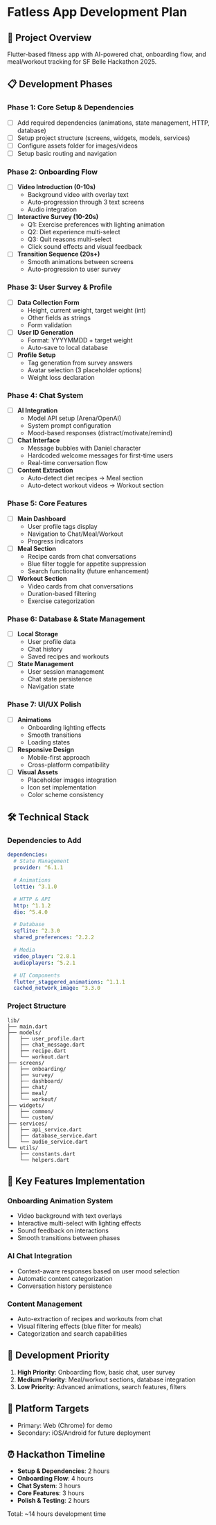 # Fatless App Development Plan

## 🎯 Project Overview
Flutter-based fitness app with AI-powered chat, onboarding flow, and meal/workout tracking for SF Belle Hackathon 2025.

## 📋 Development Phases

### Phase 1: Core Setup & Dependencies
- [ ] Add required dependencies (animations, state management, HTTP, database)
- [ ] Setup project structure (screens, widgets, models, services)
- [ ] Configure assets folder for images/videos
- [ ] Setup basic routing and navigation

### Phase 2: Onboarding Flow
- [ ] **Video Introduction (0-10s)**
  - Background video with overlay text
  - Auto-progression through 3 text screens
  - Audio integration
- [ ] **Interactive Survey (10-20s)**
  - Q1: Exercise preferences with lighting animation
  - Q2: Diet experience multi-select
  - Q3: Quit reasons multi-select
  - Click sound effects and visual feedback
- [ ] **Transition Sequence (20s+)**
  - Smooth animations between screens
  - Auto-progression to user survey

### Phase 3: User Survey & Profile
- [ ] **Data Collection Form**
  - Height, current weight, target weight (int)
  - Other fields as strings
  - Form validation
- [ ] **User ID Generation**
  - Format: YYYYMMDD + target weight
  - Auto-save to local database
- [ ] **Profile Setup**
  - Tag generation from survey answers
  - Avatar selection (3 placeholder options)
  - Weight loss declaration

### Phase 4: Chat System
- [ ] **AI Integration**
  - Model API setup (Arena/OpenAI)
  - System prompt configuration
  - Mood-based responses (distract/motivate/remind)
- [ ] **Chat Interface**
  - Message bubbles with Daniel character
  - Hardcoded welcome messages for first-time users
  - Real-time conversation flow
- [ ] **Content Extraction**
  - Auto-detect diet recipes → Meal section
  - Auto-detect workout videos → Workout section

### Phase 5: Core Features
- [ ] **Main Dashboard**
  - User profile tags display
  - Navigation to Chat/Meal/Workout
  - Progress indicators
- [ ] **Meal Section**
  - Recipe cards from chat conversations
  - Blue filter toggle for appetite suppression
  - Search functionality (future enhancement)
- [ ] **Workout Section**
  - Video cards from chat conversations
  - Duration-based filtering
  - Exercise categorization

### Phase 6: Database & State Management
- [ ] **Local Storage**
  - User profile data
  - Chat history
  - Saved recipes and workouts
- [ ] **State Management**
  - User session management
  - Chat state persistence
  - Navigation state

### Phase 7: UI/UX Polish
- [ ] **Animations**
  - Onboarding lighting effects
  - Smooth transitions
  - Loading states
- [ ] **Responsive Design**
  - Mobile-first approach
  - Cross-platform compatibility
- [ ] **Visual Assets**
  - Placeholder images integration
  - Icon set implementation
  - Color scheme consistency

## 🛠 Technical Stack

### Dependencies to Add
```yaml
dependencies:
  # State Management
  provider: ^6.1.1

  # Animations
  lottie: ^3.1.0

  # HTTP & API
  http: ^1.1.2
  dio: ^5.4.0

  # Database
  sqflite: ^2.3.0
  shared_preferences: ^2.2.2

  # Media
  video_player: ^2.8.1
  audioplayers: ^5.2.1

  # UI Components
  flutter_staggered_animations: ^1.1.1
  cached_network_image: ^3.3.0
```

### Project Structure
```
lib/
├── main.dart
├── models/
│   ├── user_profile.dart
│   ├── chat_message.dart
│   ├── recipe.dart
│   └── workout.dart
├── screens/
│   ├── onboarding/
│   ├── survey/
│   ├── dashboard/
│   ├── chat/
│   ├── meal/
│   └── workout/
├── widgets/
│   ├── common/
│   └── custom/
├── services/
│   ├── api_service.dart
│   ├── database_service.dart
│   └── audio_service.dart
└── utils/
    ├── constants.dart
    └── helpers.dart
```

## 🎨 Key Features Implementation

### Onboarding Animation System
- Video background with text overlays
- Interactive multi-select with lighting effects
- Sound feedback on interactions
- Smooth transitions between phases

### AI Chat Integration
- Context-aware responses based on user mood selection
- Automatic content categorization
- Conversation history persistence

### Content Management
- Auto-extraction of recipes and workouts from chat
- Visual filtering effects (blue filter for meals)
- Categorization and search capabilities

## 🚀 Development Priority
1. **High Priority**: Onboarding flow, basic chat, user survey
2. **Medium Priority**: Meal/workout sections, database integration
3. **Low Priority**: Advanced animations, search features, filters

## 📱 Platform Targets
- Primary: Web (Chrome) for demo
- Secondary: iOS/Android for future deployment

## ⏰ Hackathon Timeline
- **Setup & Dependencies**: 2 hours
- **Onboarding Flow**: 4 hours
- **Chat System**: 3 hours
- **Core Features**: 3 hours
- **Polish & Testing**: 2 hours

Total: ~14 hours development time
